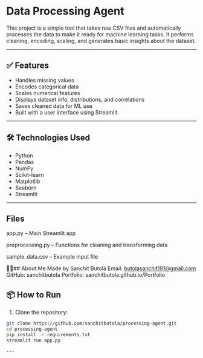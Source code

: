 #  Data Processing Agent

This project is a simple tool that takes raw CSV files and automatically processes the data to make it ready for machine learning tasks. It performs cleaning, encoding, scaling, and generates basic insights about the dataset.

---

## ✅ Features

- Handles missing values
- Encodes categorical data
- Scales numerical features
- Displays dataset info, distributions, and correlations
- Saves cleaned data for ML use
- Built with a user interface using Streamlit

---

## 🛠️ Technologies Used

- Python
- Pandas
- NumPy
- Scikit-learn
- Matplotlib
- Seaborn
- Streamlit

---
##  Files
app.py – Main Streamlit app

preprocessing.py – Functions for cleaning and transforming data

sample_data.csv – Example input file

🙋‍♂## About Me
Made by Sanchit Butola
Email: butolasanchit191@gmail.com
GitHub: sanchitbutola
Portfolio: sanchitbutola.github.io/Portfolio

## 📦 How to Run

1. Clone the repository:
```bash
git clone https://github.com/sanchitbutola/processing-agent.git
cd processing-agent
pip install -r requirements.txt
streamlit run app.py

---

